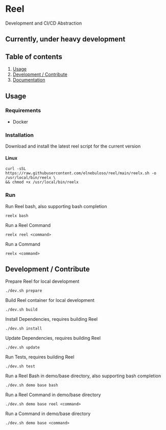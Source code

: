 # Reel

Development and CI/CD Abstraction

## Currently, under heavy development

## Table of contents

1. [Usage](#usage)
2. [Development / Contribute](#development--contribute)
3. [Documentation](docs/index.md)

## Usage

### Requirements

- Docker

### Installation

Download and install the latest reel script for the current version

#### Linux

```shell
curl -sSL https://raw.githubusercontent.com/elnebuloso/reel/main/reelx.sh -o /usr/local/bin/reelx \
&& chmod +x /usr/local/bin/reelx
```

### Run

Run Reel bash, also supporting bash completion

```shell
reelx bash
```

Run a Reel Command

```shell
reelx reel <command>
```

Run a Command

```shell
reelx <command>
```

## Development / Contribute

Prepare Reel for local development

```shell
./dev.sh prepare
```

Build Reel container for local development

```shell
./dev.sh build
```

Install Dependencies, requires building Reel

```shell
./dev.sh install
```

Update Dependencies, requires building Reel

```shell
./dev.sh update
```

Run Tests, requires building Reel

```shell
./dev.sh test
```

Run a Reel Bash in demo/base directory, also supporting bash completion

```shell
./dev.sh demo base bash
```

Run a Reel Command in demo/base directory

```shell
./dev.sh demo base reel <command>
```

Run a Command in demo/base directory

```shell
./dev.sh demo base <command>
```
